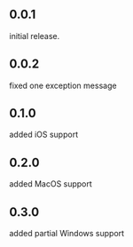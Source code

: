 ## 0.0.1
initial release.

## 0.0.2
fixed one exception message

## 0.1.0
added iOS support

## 0.2.0
added MacOS support

## 0.3.0
added partial Windows support